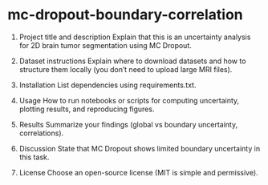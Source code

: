 # mc-dropout-boundary-correlation

1. Project title and description
Explain that this is an uncertainty analysis for 2D brain tumor segmentation using MC Dropout.

2. Dataset instructions
Explain where to download datasets and how to structure them locally (you don’t need to upload large MRI files).

3. Installation
List dependencies using requirements.txt.

4. Usage
How to run notebooks or scripts for computing uncertainty, plotting results, and reproducing figures.

5. Results
Summarize your findings (global vs boundary uncertainty, correlations).

6. Discussion
State that MC Dropout shows limited boundary uncertainty in this task.

7. License
Choose an open-source license (MIT is simple and permissive).
